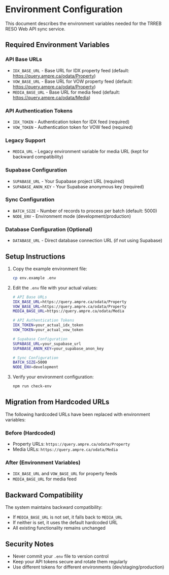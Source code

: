 # Environment Configuration

This document describes the environment variables needed for the TRREB RESO Web API sync service.

## Required Environment Variables

### API Base URLs
- `IDX_BASE_URL` - Base URL for IDX property feed (default: https://query.ampre.ca/odata/Property)
- `VOW_BASE_URL` - Base URL for VOW property feed (default: https://query.ampre.ca/odata/Property)
- `MEDIA_BASE_URL` - Base URL for media feed (default: https://query.ampre.ca/odata/Media)

### API Authentication Tokens
- `IDX_TOKEN` - Authentication token for IDX feed (required)
- `VOW_TOKEN` - Authentication token for VOW feed (required)

### Legacy Support
- `MEDIA_URL` - Legacy environment variable for media URL (kept for backward compatibility)

### Supabase Configuration
- `SUPABASE_URL` - Your Supabase project URL (required)
- `SUPABASE_ANON_KEY` - Your Supabase anonymous key (required)

### Sync Configuration
- `BATCH_SIZE` - Number of records to process per batch (default: 5000)
- `NODE_ENV` - Environment mode (development/production)

### Database Configuration (Optional)
- `DATABASE_URL` - Direct database connection URL (if not using Supabase)

## Setup Instructions

1. Copy the example environment file:
   ```bash
   cp env.example .env
   ```

2. Edit the `.env` file with your actual values:
   ```bash
   # API Base URLs
   IDX_BASE_URL=https://query.ampre.ca/odata/Property
   VOW_BASE_URL=https://query.ampre.ca/odata/Property
   MEDIA_BASE_URL=https://query.ampre.ca/odata/Media

   # API Authentication Tokens
   IDX_TOKEN=your_actual_idx_token
   VOW_TOKEN=your_actual_vow_token

   # Supabase Configuration
   SUPABASE_URL=your_supabase_url
   SUPABASE_ANON_KEY=your_supabase_anon_key

   # Sync Configuration
   BATCH_SIZE=5000
   NODE_ENV=development
   ```

3. Verify your environment configuration:
   ```bash
   npm run check-env
   ```

## Migration from Hardcoded URLs

The following hardcoded URLs have been replaced with environment variables:

### Before (Hardcoded)
- Property URLs: `https://query.ampre.ca/odata/Property`
- Media URLs: `https://query.ampre.ca/odata/Media`

### After (Environment Variables)
- `IDX_BASE_URL` and `VOW_BASE_URL` for property feeds
- `MEDIA_BASE_URL` for media feed

## Backward Compatibility

The system maintains backward compatibility:
- If `MEDIA_BASE_URL` is not set, it falls back to `MEDIA_URL`
- If neither is set, it uses the default hardcoded URL
- All existing functionality remains unchanged

## Security Notes

- Never commit your `.env` file to version control
- Keep your API tokens secure and rotate them regularly
- Use different tokens for different environments (dev/staging/production)
